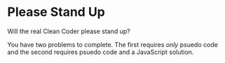 # Please Stand Up

Will the real Clean Coder please stand up?

You have two problems to complete. The first requires *only* psuedo code and the second requires psuedo code and a JavaScript solution. 

